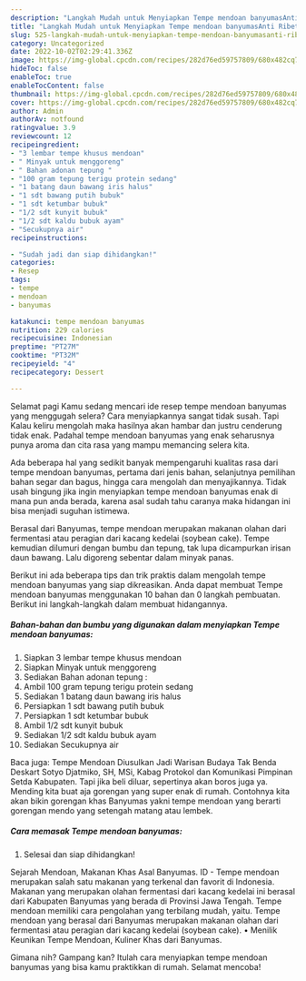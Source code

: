 ```yaml
---
description: "Langkah Mudah untuk Menyiapkan Tempe mendoan banyumasAnti Ribet"
title: "Langkah Mudah untuk Menyiapkan Tempe mendoan banyumasAnti Ribet"
slug: 525-langkah-mudah-untuk-menyiapkan-tempe-mendoan-banyumasanti-ribet
category: Uncategorized
date: 2022-10-02T02:29:41.336Z
image: https://img-global.cpcdn.com/recipes/282d76ed59757809/680x482cq70/tempe-mendoan-banyumas-foto-resep-utama.jpg
hideToc: false
enableToc: true
enableTocContent: false
thumbnail: https://img-global.cpcdn.com/recipes/282d76ed59757809/680x482cq70/tempe-mendoan-banyumas-foto-resep-utama.jpg
cover: https://img-global.cpcdn.com/recipes/282d76ed59757809/680x482cq70/tempe-mendoan-banyumas-foto-resep-utama.jpg
author: Admin
authorAv: notfound
ratingvalue: 3.9
reviewcount: 12
recipeingredient:
- "3 lembar tempe khusus mendoan"
- " Minyak untuk menggoreng"
- " Bahan adonan tepung "
- "100 gram tepung terigu protein sedang"
- "1 batang daun bawang iris halus"
- "1 sdt bawang putih bubuk"
- "1 sdt ketumbar bubuk"
- "1/2 sdt kunyit bubuk"
- "1/2 sdt kaldu bubuk ayam"
- "Secukupnya air"
recipeinstructions:

- "Sudah jadi dan siap dihidangkan!"
categories:
- Resep
tags:
- tempe
- mendoan
- banyumas

katakunci: tempe mendoan banyumas 
nutrition: 229 calories
recipecuisine: Indonesian
preptime: "PT27M"
cooktime: "PT32M"
recipeyield: "4"
recipecategory: Dessert

---
```



Selamat pagi Kamu sedang mencari ide resep tempe mendoan banyumas yang menggugah selera? Cara menyiapkannya sangat tidak susah. Tapi Kalau keliru mengolah maka hasilnya akan hambar dan justru cenderung tidak enak. Padahal tempe mendoan banyumas yang enak seharusnya punya aroma dan cita rasa yang mampu memancing selera kita.


Ada beberapa hal yang sedikit banyak mempengaruhi kualitas rasa dari tempe mendoan banyumas, pertama dari jenis bahan, selanjutnya pemilihan bahan segar dan bagus, hingga cara mengolah dan menyajikannya. Tidak usah bingung jika ingin menyiapkan tempe mendoan banyumas enak di mana pun anda berada, karena asal sudah tahu caranya maka hidangan ini bisa menjadi suguhan istimewa.

Berasal dari Banyumas, tempe mendoan merupakan makanan olahan dari fermentasi atau peragian dari kacang kedelai (soybean cake). Tempe kemudian dilumuri dengan bumbu dan tepung, tak lupa dicampurkan irisan daun bawang. Lalu digoreng sebentar dalam minyak panas.


Berikut ini ada beberapa tips dan trik praktis dalam mengolah tempe mendoan banyumas yang siap dikreasikan. Anda dapat membuat Tempe mendoan banyumas menggunakan 10 bahan dan 0 langkah pembuatan. Berikut ini langkah-langkah dalam membuat hidangannya.

<!--inarticleads1-->

##### Bahan-bahan dan bumbu yang digunakan dalam menyiapkan Tempe mendoan banyumas:

1. Siapkan 3 lembar tempe khusus mendoan
1. Siapkan  Minyak untuk menggoreng
1. Sediakan  Bahan adonan tepung :
1. Ambil 100 gram tepung terigu protein sedang
1. Sediakan 1 batang daun bawang iris halus
1. Persiapkan 1 sdt bawang putih bubuk
1. Persiapkan 1 sdt ketumbar bubuk
1. Ambil 1/2 sdt kunyit bubuk
1. Sediakan 1/2 sdt kaldu bubuk ayam
1. Sediakan Secukupnya air


Baca juga: Tempe Mendoan Diusulkan Jadi Warisan Budaya Tak Benda Deskart Sotyo Djatmiko, SH, MSi, Kabag Protokol dan Komunikasi Pimpinan Setda Kabupaten. Tapi jika beli diluar, sepertinya akan boros juga ya. Mending kita buat aja gorengan yang super enak di rumah. Contohnya kita akan bikin gorengan khas Banyumas yakni tempe mendoan yang berarti gorengan mendo yang setengah matang atau lembek. 

<!--inarticleads2-->

##### Cara memasak Tempe mendoan banyumas:


1. Selesai dan siap dihidangkan!

Sejarah Mendoan, Makanan Khas Asal Banyumas. ID - Tempe mendoan merupakan salah satu makanan yang terkenal dan favorit di Indonesia. Makanan yang merupakan olahan fermentasi dari kacang kedelai ini berasal dari Kabupaten Banyumas yang berada di Provinsi Jawa Tengah. Tempe mendoan memiliki cara pengolahan yang terbilang mudah, yaitu. Tempe mendoan yang berasal dari Banyumas merupakan makanan olahan dari fermentasi atau peragian dari kacang kedelai (soybean cake). • Menilik Keunikan Tempe Mendoan, Kuliner Khas dari Banyumas. 

Gimana nih? Gampang kan? Itulah cara menyiapkan tempe mendoan banyumas yang bisa kamu praktikkan di rumah. Selamat mencoba!
